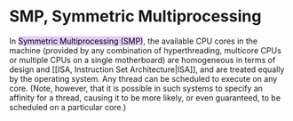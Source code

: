 # SMP, Symmetric Multiprocessing

In <mark style="background: #D2B3FFA6;">Symmetric Multiprocessing (SMP)</mark>, the available CPU cores in the machine (provided by any combination of hyperthreading, multicore CPUs or multiple CPUs on a single motherboard) are homogeneous in terms of design and [[ISA, Instruction Set Architecture|ISA]], and are treated equally by the operating system. Any thread can be scheduled to execute on any core. (Note, however, that it is possible in such systems to specify an affinity for a thread, causing it to be more likely, or even guaranteed, to be scheduled on a particular core.)